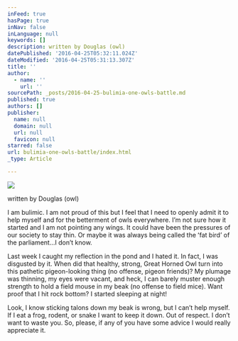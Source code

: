 ```yaml
---
inFeed: true
hasPage: true
inNav: false
inLanguage: null
keywords: []
description: written by Douglas (owl)
datePublished: '2016-04-25T05:32:11.024Z'
dateModified: '2016-04-25T05:31:13.307Z'
title: ''
author:
  - name: ''
    url: ''
sourcePath: _posts/2016-04-25-bulimia-one-owls-battle.md
published: true
authors: []
publisher:
  name: null
  domain: null
  url: null
  favicon: null
starred: false
url: bulimia-one-owls-battle/index.html
_type: Article

---
```

![](https://the-grid-user-content.s3-us-west-2.amazonaws.com/0c53c3a6-a4e7-4d96-8d63-94e525779914.jpg)

written by Douglas (owl)

I am bulimic. I am not proud of this but I feel that I need to openly admit it to help myself and for the betterment of owls everywhere. Iʼm not sure how it started and I am not pointing any wings. It could have been the pressures of our society to stay thin. Or maybe it was always being called the ʻfat birdʼ of the parliament...I donʼt know.

Last week I caught my reflection in the pond and I hated it. In fact, I was disgusted by it. When did that healthy, strong, Great Horned Owl turn into this pathetic pigeon-looking thing (no offense, pigeon friends)? My plumage was thinning, my eyes were vacant, and heck, I can barely muster enough strength to hold a field mouse in my beak (no offense to field mice). Want proof that I hit rock bottom? I started sleeping at night!

Look, I know sticking talons down my beak is wrong, but I canʼt help myself. If I eat a frog, rodent, or snake I want to keep it down. Out of respect. I donʼt want to waste you. So, please, if any of you have some advice I would really appreciate it.